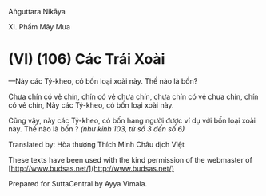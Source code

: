 Aṅguttara Nikāya

XI. Phẩm Mây Mưa

# (VI) (106) Các Trái Xoài

—Này các Tỷ-kheo, có bốn loại xoài này. Thế nào là bốn?

Chưa chín có vẻ chín, chín có vẻ chưa chín, chưa chín có vẻ chưa chín, chín có vẻ chín, Này các Tỷ-kheo, có bốn loại xoài này.

Cũng vậy, này các Tỷ-kheo, có bốn hạng người được ví dụ với bốn loại xoài này. Thế nào là bốn ? _(như kinh 103, từ số 3 đến số 6)_

Translated by: Hòa thượng Thích Minh Châu dịch Việt

These texts have been used with the kind permission of the webmaster of [http://www.budsas.net/](http://www.budsas.net/)

Prepared for SuttaCentral by Ayya Vimala.